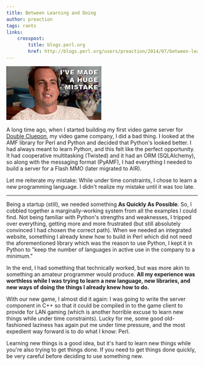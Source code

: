 ```yaml
---
title: Between Learning and Doing
author: preaction
tags: rants
links:
    crosspost:
        title: blogs.perl.org
        href: http://blogs.perl.org/users/preaction/2014/07/between-learning-and-doing.html
---
```

![I've made a huge mistake](/images/blog/ive-made-a-huge-mistake.gif)

A long time ago, when I started building my first video game server for
[Double Cluepon](http://doublecluepon.com), my video game company, I did a bad
thing. I looked at the AMF library for Perl and Python and decided that
Python's looked better. I had always meant to learn Python, and this felt like
the perfect opportunity. It had cooperative multitasking (Twisted) and it had
an ORM (SQLAlchemy), so along with the messaging format (PyAMF), I had
everything I needed to build a server for a Flash MMO (later migrated to AIR).

Let me reiterate my mistake: While under time constraints, I chose to learn a
new programming language. I didn't realize my mistake until it was too late.

---

Being a startup (still), we needed something **As Quickly As Possible**. So, I
cobbled together a marginally-working system from all the examples I could
find. Not being familiar with Python's strengths and weaknesses, I tripped over
everything, getting more and more frustrated (but still absolutely convinced I
had chosen the correct path). When we needed an integrated website, something I
already knew how to build in Perl which did not need the aforementioned library
which was the reason to use Python, I kept it in Python to "keep the number of
languages in active use in the company to a minimum."

In the end, I had something that technically worked, but was more akin to
something an amateur programmer would produce. **All my experience was worthless
while I was trying to learn a new language, new libraries, and new ways of
doing the things I already knew how to do.**

With our new game, I almost did it again: I was going to write the server
component in C++ so that it could be compiled in to the game client to
provide for LAN gaming (which is another horrible excuse to learn new
things while under time constraints). Lucky for me, some good old-fashioned
laziness has again put me under time pressure, and the most expedient way
forward is to do what I know: Perl.

Learning new things is a good idea, but it's hard to learn new things while
you're also trying to get things done. If you need to get things done quickly,
be very careful before deciding to use something new.
